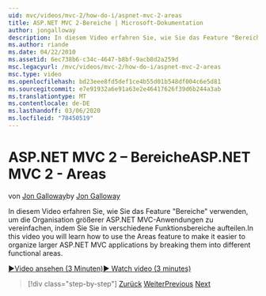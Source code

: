 ```yaml
---
uid: mvc/videos/mvc-2/how-do-i/aspnet-mvc-2-areas
title: ASP.NET MVC 2-Bereiche | Microsoft-Dokumentation
author: jongalloway
description: In diesem Video erfahren Sie, wie Sie das Feature "Bereiche" verwenden können, um größere ASP.NET MVC-Anwendungen zu organisieren, indem Sie Sie in verschiedene Funct aufteilen...
ms.author: riande
ms.date: 04/22/2010
ms.assetid: 6ec738b6-c34c-4647-b8bf-9acb8d2a259d
msc.legacyurl: /mvc/videos/mvc-2/how-do-i/aspnet-mvc-2-areas
msc.type: video
ms.openlocfilehash: bd23eee8fd5def1ce4b55d01b548df004c6e5d81
ms.sourcegitcommit: e7e91932a6e91a63e2e46417626f39d6b244a3ab
ms.translationtype: MT
ms.contentlocale: de-DE
ms.lasthandoff: 03/06/2020
ms.locfileid: "78450519"
---
```

# <a name="aspnet-mvc-2---areas"></a><span data-ttu-id="db1d9-103">ASP.NET MVC 2 – Bereiche</span><span class="sxs-lookup"><span data-stu-id="db1d9-103">ASP.NET MVC 2 - Areas</span></span>

<span data-ttu-id="db1d9-104">von [Jon Galloway](https://github.com/jongalloway)</span><span class="sxs-lookup"><span data-stu-id="db1d9-104">by [Jon Galloway](https://github.com/jongalloway)</span></span>

<span data-ttu-id="db1d9-105">In diesem Video erfahren Sie, wie Sie das Feature "Bereiche" verwenden, um die Organisation größerer ASP.NET MVC-Anwendungen zu vereinfachen, indem Sie Sie in verschiedene Funktionsbereiche aufteilen.</span><span class="sxs-lookup"><span data-stu-id="db1d9-105">In this video you will learn how to use the Areas feature to make it easier to organize larger ASP.NET MVC applications by breaking them into different functional areas.</span></span>

[<span data-ttu-id="db1d9-106">&#9654;Video ansehen (3 Minuten)</span><span class="sxs-lookup"><span data-stu-id="db1d9-106">&#9654; Watch video (3 minutes)</span></span>](https://channel9.msdn.com/Blogs/ASP-NET-Site-Videos/aspnet-mvc-2-areas)

> [!div class="step-by-step"]
> <span data-ttu-id="db1d9-107">[Zurück](mvc2-template-customization.md)
> [Weiter](aspnet-mvc-2-render-action.md)</span><span class="sxs-lookup"><span data-stu-id="db1d9-107">[Previous](mvc2-template-customization.md)
[Next](aspnet-mvc-2-render-action.md)</span></span>
